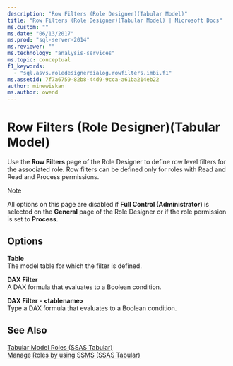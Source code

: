 ```yaml
---
description: "Row Filters (Role Designer)(Tabular Model)"
title: "Row Filters (Role Designer)(Tabular Model) | Microsoft Docs"
ms.custom: ""
ms.date: "06/13/2017"
ms.prod: "sql-server-2014"
ms.reviewer: ""
ms.technology: "analysis-services"
ms.topic: conceptual
f1_keywords: 
  - "sql.asvs.roledesignerdialog.rowfilters.imbi.f1"
ms.assetid: 7f7a6759-82b8-44d9-9cca-a61ba214eb22
author: minewiskan
ms.author: owend
---
```

# Row Filters (Role Designer)(Tabular Model)
  Use the **Row Filters** page of the Role Designer to define row level filters for the associated role. Row filters can be defined only for roles with Read and Read and Process permissions.  
  
> [!NOTE]  
>  All options on this page are disabled if **Full Control (Administrator)** is selected on the **General** page of the Role Designer or if the role permission is set to **Process**.  
  
## Options  
 **Table**  
 The model table for which the filter is defined.  
  
 **DAX Filter**  
 A DAX formula that evaluates to a Boolean condition.  
  
 **DAX Filter - \<tablename>**  
 Type a DAX formula that evaluates to a Boolean condition.  
  
## See Also  
 [Tabular Model Roles &#40;SSAS Tabular&#41;](tabular-models/roles-ssas-tabular.md)   
 [Manage Roles by using SSMS &#40;SSAS Tabular&#41;](tabular-models/manage-roles-by-using-ssms-ssas-tabular.md)  
  
  
